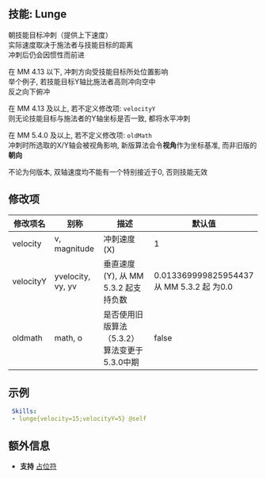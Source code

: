 技能: Lunge
--------------------------

朝技能目标冲刺（提供上下速度）  
实际速度取决于施法者与技能目标的距离  
冲刺后仍会因惯性而前进  

在 MM 4.13 以下, 冲刺方向受技能目标所处位置影响  
举个例子, 若技能目标Y轴比施法者高则冲向空中  
反之向下俯冲

在 MM 4.13 及以上, 若不定义修改项: `velocityY`  
则无论技能目标与施法者的Y轴坐标是否一致, 都将水平冲刺

在 MM 5.4.0 及以上, 若不定义修改项: `oldMath`  
冲刺时所选取的X/Y轴会被视角影响, 新版算法会令**视角**作为坐标基准, 而非旧版的**朝向**

不论为何版本, 双轴速度均不能有一个特别接近于0, 否则技能无效

修改项
----------

| 修改项名 | 别称    | 描述                                                                                                    | 默认值 |
|-----------|------------|----------------------------------------------------------------------------------------------------------------|---------------|
| velocity  | v, magnitude       | 冲刺速度(X) | 1             |
| velocityY | yvelocity, vy, yv | 垂直速度(Y), 从 MM 5.3.2 起支持负数  | 0.013369999825954437<br>从 MM 5.3.2 起 为0.0 |
| oldmath | math, o | 是否使用旧版算法（5.3.2）<br>算法变更于5.3.0中期 | false |


示例
--------

```yaml
 Skills:
 - lunge{velocity=15;velocityY=5} @self
```

额外信息
-------

- **支持** [占位符](/技能/占位符)